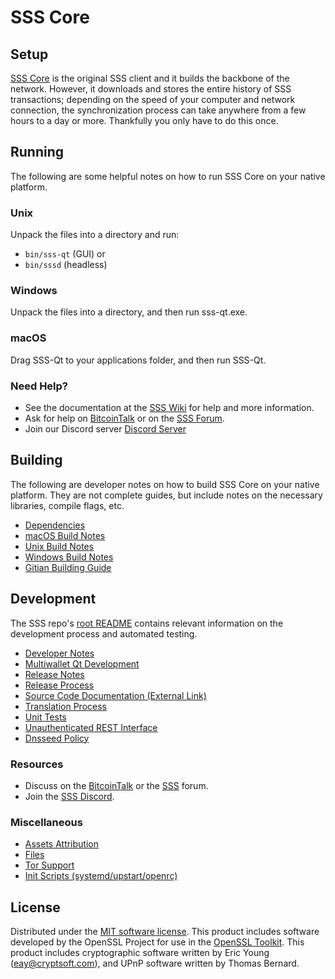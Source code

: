 SSS Core
=============

Setup
---------------------
[SSS Core](http://sss.org/wallet) is the original SSS client and it builds the backbone of the network. However, it downloads and stores the entire history of SSS transactions; depending on the speed of your computer and network connection, the synchronization process can take anywhere from a few hours to a day or more. Thankfully you only have to do this once.

Running
---------------------
The following are some helpful notes on how to run SSS Core on your native platform.

### Unix

Unpack the files into a directory and run:

- `bin/sss-qt` (GUI) or
- `bin/sssd` (headless)

### Windows

Unpack the files into a directory, and then run sss-qt.exe.

### macOS

Drag SSS-Qt to your applications folder, and then run SSS-Qt.

### Need Help?

* See the documentation at the [SSS Wiki](https://github.com/Simple-Software-Solutions/SSS-Core/wiki)
for help and more information.
* Ask for help on [BitcoinTalk](https://bitcointalk.org/index.php?topic=1262920.0) or on the [SSS Forum](http://forum.sss.org/).
* Join our Discord server [Discord Server](https://discord.sss.org)

Building
---------------------
The following are developer notes on how to build SSS Core on your native platform. They are not complete guides, but include notes on the necessary libraries, compile flags, etc.

- [Dependencies](dependencies.md)
- [macOS Build Notes](build-osx.md)
- [Unix Build Notes](build-unix.md)
- [Windows Build Notes](build-windows.md)
- [Gitian Building Guide](gitian-building.md)

Development
---------------------
The SSS repo's [root README](/README.md) contains relevant information on the development process and automated testing.

- [Developer Notes](developer-notes.md)
- [Multiwallet Qt Development](multiwallet-qt.md)
- [Release Notes](release-notes.md)
- [Release Process](release-process.md)
- [Source Code Documentation (External Link)](https://www.fuzzbawls.pw/sss/doxygen/)
- [Translation Process](translation_process.md)
- [Unit Tests](unit-tests.md)
- [Unauthenticated REST Interface](REST-interface.md)
- [Dnsseed Policy](dnsseed-policy.md)

### Resources
* Discuss on the [BitcoinTalk](https://bitcointalk.org/index.php?topic=1262920.0) or the [SSS](http://forum.sss.org/) forum.
* Join the [SSS Discord](https://discord.sss.org).

### Miscellaneous
- [Assets Attribution](assets-attribution.md)
- [Files](files.md)
- [Tor Support](tor.md)
- [Init Scripts (systemd/upstart/openrc)](init.md)

License
---------------------
Distributed under the [MIT software license](/COPYING).
This product includes software developed by the OpenSSL Project for use in the [OpenSSL Toolkit](https://www.openssl.org/). This product includes
cryptographic software written by Eric Young ([eay@cryptsoft.com](mailto:eay@cryptsoft.com)), and UPnP software written by Thomas Bernard.
